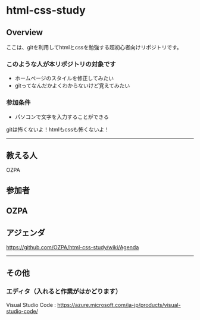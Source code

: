 # html-css-study

## Overview

ここは、gitを利用してhtmlとcssを勉強する超初心者向けリポジトリです。

### このような人が本リポジトリの対象です

* ホームページのスタイルを修正してみたい
* gitってなんだかよくわからないけど覚えてみたい

### 参加条件

* パソコンで文字を入力することができる

gitは怖くないよ！htmlもcssも怖くないよ！

---

## 教える人
OZPA

## 参加者
OZPA
---

## アジェンダ

https://github.com/OZPA/html-css-study/wiki/Agenda


---

## その他

### エディタ（入れると作業がはかどります）
Visual Studio Code : https://azure.microsoft.com/ja-jp/products/visual-studio-code/
